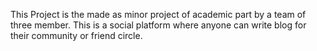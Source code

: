 This Project is the made as minor project of academic part by a team of three member.
This is a social platform where anyone can write blog for their community or friend circle.
